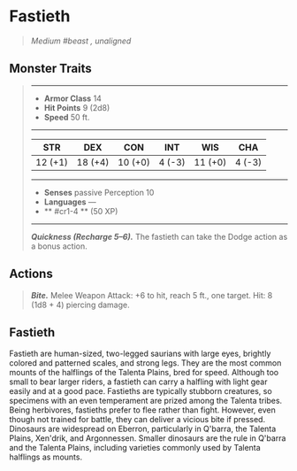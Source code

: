 # Fastieth
>*Medium #beast , unaligned*
## Monster Traits
>___
>- **Armor Class** 14
>- **Hit Points** 9 (2d8)
>- **Speed** 50 ft.
>___
>|STR|DEX|CON|INT|WIS|CHA|
>|:---:|:---:|:---:|:---:|:---:|:---:|
>|12 (+1)|18 (+4)|10 (+0)|4 (-3)|11 (+0)|4 (-3)|
>___
>- **Senses** passive Perception 10
>- **Languages** —
>- ** #cr1-4 ** (50 XP)
>___
>***Quickness (Recharge 5–6).*** The fastieth can take the Dodge action as a bonus action.  
>
## Actions
>***Bite.*** Melee Weapon Attack: +6 to hit, reach 5 ft., one target. Hit: 8 (1d8 + 4) piercing damage.
## Fastieth
Fastieth are human-sized, two-legged saurians with large eyes, brightly colored and patterned scales, and strong legs. They are the most common mounts of the halflings of the Talenta Plains, bred for speed. Although too small to bear larger riders, a fastieth can carry a halfling with light gear easily and at a good pace. Fastieths are typically stubborn creatures, so specimens with an even temperament are prized among the Talenta tribes.
Being herbivores, fastieths prefer to flee rather than fight. However, even though not trained for battle, they can deliver a vicious bite if pressed.
Dinosaurs are widespread on Eberron, particularly in Q'barra, the Talenta Plains, Xen'drik, and Argonnessen. Smaller dinosaurs are the rule in Q'barra and the Talenta Plains, including varieties commonly used by Talenta halflings as mounts.